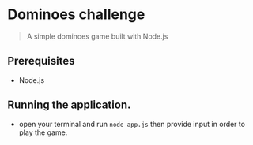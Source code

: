 # Dominoes challenge

> A simple dominoes game built with Node.js

## Prerequisites 
- Node.js

## Running the application.
- open your terminal and run `node app.js` then provide input in order to play the game.
